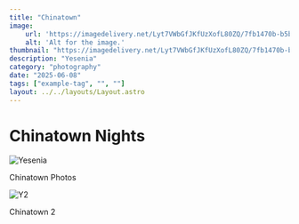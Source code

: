 ```yaml
---
title: "Chinatown"
image:
    url: 'https://imagedelivery.net/Lyt7VWbGfJKfUzXofL80ZQ/7fb1470b-b5b8-48c6-eac0-2277472c3900/public'
    alt: 'Alt for the image.'
thumbnail: "https://imagedelivery.net/Lyt7VWbGfJKfUzXofL80ZQ/7fb1470b-b5b8-48c6-eac0-2277472c3900/public"
description: "Yesenia"
category: "photography"
date: "2025-06-08"
tags: ["example-tag", "", ""]
layout: ../../layouts/Layout.astro
---
```


# Chinatown Nights

![Yesenia](https://imagedelivery.net/Lyt7VWbGfJKfUzXofL80ZQ/7fb1470b-b5b8-48c6-eac0-2277472c3900/public)

Chinatown Photos

![Y2](https://imagedelivery.net/Lyt7VWbGfJKfUzXofL80ZQ/2a0662fd-fb54-4972-9046-d9564a1a0b00/public)

Chinatown 2
